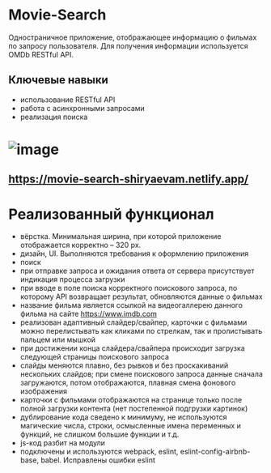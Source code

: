 # Movie-Search
Одностраничное приложение, отображающее информацию о фильмах по запросу пользователя. Для получения информации используется OMDb RESTful API.


## Ключевые навыки

- использование RESTful API
- работа с асинхронными запросами
- реализация поиска

# ![image](https://user-images.githubusercontent.com/55236675/81838682-2097dd80-954f-11ea-8142-c2fae370694e.png)
## https://movie-search-shiryaevam.netlify.app/

# Реализованный функционал
- вёрстка. Минимальная ширина, при которой приложение отображается корректно – 320 рх.
- дизайн, UI. Выполняются требования к оформлению приложения
- поиск 
- при отправке запроса и ожидания ответа от сервера присутствует индикация процесса загрузки 
- при вводе в поле поиска корректного поискового запроса, по которому API возвращает результат, обновляются данные о фильмах
- название фильма является ссылкой на видеогаллерею данного фильма на сайте https://www.imdb.com 
- реализован адаптивный слайдер/свайпер, карточки с фильмами можно перелистывать как кликами по стрелкам, так и пролистывать пальцем или мышкой 
- при достижении конца слайдера/свайпера происходит загрузка следующей страницы поискового запроса 
- слайды меняются плавно, без рывков и без проскакиваний нескольких слайдов; при смене поискового запроса данные сначала загружаются, потом отображаются, плавная смена фонового изображения 
- карточки с фильмами отображаются на странице только после полной загрузки контента (нет постепенной подгрузки картинок)
- дублирование кода сведено к минимуму, не используются магические числа, строки, осмысленные имена переменных и функций, не слишком большие функции и т.д. 
- js-код разбит на модули
- подключены и используются webpack, eslint, eslint-config-airbnb-base, babel. Исправлены ошибки eslint
